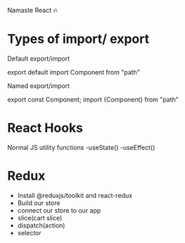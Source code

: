 Namaste React 🔥

# Types of import/ export

Default export/import

export default <Component />
import Component from "path"

Named export/import

export const Component;
import {Component} from "path"

# React Hooks

Normal JS utility functions
-useState()
-useEffect()

# Redux

- Install @reduxjs/toolkit and react-redux
- Build our store
- connect our store to our app
- slice(cart slice)
- dispatch(action)
- selector
